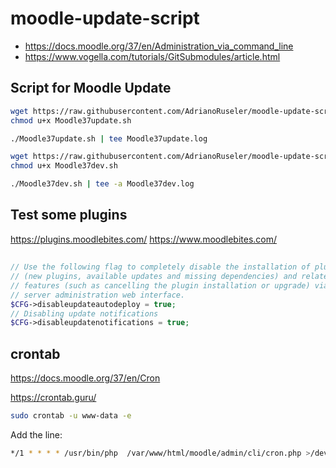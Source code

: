 # moodle-update-script
- https://docs.moodle.org/37/en/Administration_via_command_line
- https://www.vogella.com/tutorials/GitSubmodules/article.html


## Script for Moodle Update
```bash
wget https://raw.githubusercontent.com/AdrianoRuseler/moodle-update-script/master/Moodle37update.sh -O Moodle37update.sh
chmod u+x Moodle37update.sh

./Moodle37update.sh | tee Moodle37update.log
```

```bash
wget https://raw.githubusercontent.com/AdrianoRuseler/moodle-update-script/master/moodle37dev.sh -O Moodle37dev.sh
chmod u+x Moodle37dev.sh

./Moodle37dev.sh | tee -a Moodle37dev.log
```

## Test some plugins
https://plugins.moodlebites.com/
https://www.moodlebites.com/


## 
```php
// Use the following flag to completely disable the installation of plugins
// (new plugins, available updates and missing dependencies) and related
// features (such as cancelling the plugin installation or upgrade) via the
// server administration web interface.
$CFG->disableupdateautodeploy = true;
// Disabling update notifications
$CFG->disableupdatenotifications = true;
```
## crontab
https://docs.moodle.org/37/en/Cron

https://crontab.guru/
```bash
sudo crontab -u www-data -e
```
Add the line:
```bash
*/1 * * * * /usr/bin/php  /var/www/html/moodle/admin/cli/cron.php >/dev/null
```
